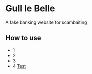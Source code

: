 # Gull le Belle

A fake banking website for scambaiting


## How to use
* 1
* 2
* 3
* 4
[Test](https://www.google.com)